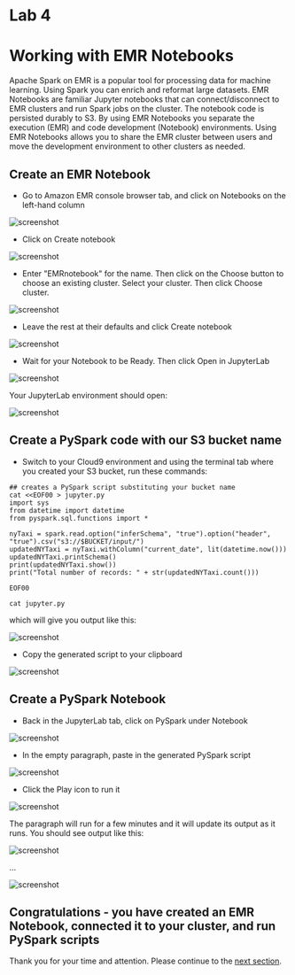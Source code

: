 # Lab 4

# Working with EMR Notebooks

Apache Spark on EMR is a popular tool for processing data for machine learning. Using Spark you can enrich and reformat large datasets. EMR Notebooks are familiar Jupyter notebooks that can connect/disconnect to EMR clusters and run Spark jobs on the cluster. The notebook code is persisted durably to S3. By using EMR Notebooks you separate the execution (EMR) and code development (Notebook) environments. Using EMR Notebooks allows you to share the EMR cluster between users and move the development environment to other clusters as needed. 

## Create an EMR Notebook

* Go to Amazon EMR console browser tab, and click on Notebooks on the left-hand column

![screenshot](images/N1.png)

* Click on Create notebook

![screenshot](images/N2.png)

* Enter "EMRnotebook" for the name.  Then click on the Choose button to choose an existing cluster.  Select your cluster.  Then click Choose cluster.

![screenshot](images/N3.png)

* Leave the rest at their defaults and click Create notebook

![screenshot](images/N4.png)

* Wait for your Notebook to be Ready.  Then click Open in JupyterLab

![screenshot](images/N5.png)

Your JupyterLab environment should open:

![screenshot](images/N6.png)

## Create a PySpark code with our S3 bucket name

* Switch to your Cloud9 environment and using the terminal tab where you created your S3 bucket, run these commands:

```
## creates a PySpark script substituting your bucket name
cat <<EOF00 > jupyter.py
import sys
from datetime import datetime
from pyspark.sql.functions import *

nyTaxi = spark.read.option("inferSchema", "true").option("header", "true").csv("s3://$BUCKET/input/")
updatedNYTaxi = nyTaxi.withColumn("current_date", lit(datetime.now()))
updatedNYTaxi.printSchema()
print(updatedNYTaxi.show())
print("Total number of records: " + str(updatedNYTaxi.count()))

EOF00

cat jupyter.py

```

which will give you output like this:

![screenshot](images/N7.png)

* Copy the generated script to your clipboard

![screenshot](images/N8.png)

## Create a PySpark Notebook

* Back in the JupyterLab tab, click on PySpark under Notebook

![screenshot](images/N9.png)

* In the empty paragraph, paste in the generated PySpark script

![screenshot](images/N10.png)

* Click the Play icon to run it

![screenshot](images/N101.png)

The paragraph will run for a few minutes and it will update its output as it runs.  You should see output like this:

![screenshot](images/N11.png)

...

![screenshot](images/N12.png)

## Congratulations - you have created an EMR Notebook, connected it to your cluster, and run PySpark scripts

Thank you for your time and attention.  Please continue to the [next section](NextSteps.md).
